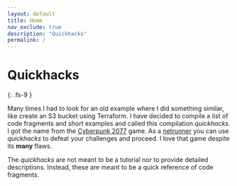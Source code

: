 ```yaml
---
layout: default
title: Home
nav_exclude: true
description: "Quickhacks"
permalink: /
---
```


# Quickhacks
{: .fs-9 }

Many times I had to look for an old example where I did something similar, like create an S3 bucket using Terraform. I
have decided to compile a list of code fragments and short examples and called this compilation _quickhacks_. I got the
name from the [Cyberpunk 2077](https://www.cyberpunk.net/) game. As
a [netrunner](https://cyberpunk.fandom.com/wiki/Netrunner) you can use _quickhacks_ to defeat your challenges and
proceed. I love that game despite its **many** flaws.

The _quickhacks_ are not meant to be a tutorial nor to provide detailed descriptions. Instead, these are meant to be a
quick reference of code fragments.
